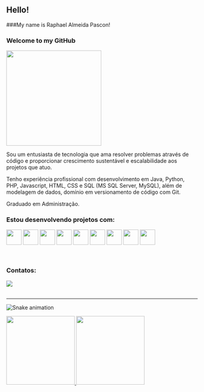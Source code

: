   
## Hello!

###My name is Raphael Almeida Pascon!  

### Welcome to my GitHub 

  <img src="https://media4.giphy.com/media/j6ZReIODqJXh5sPLVq/giphy.gif?cid=790b7611e2b948a7d9a4d9c2f4c25bdd21141273e0a0e530&rid=giphy.gif&ct=g" width="250" height="250"/>

  



Sou um entusiasta de tecnologia que ama resolver problemas através de código e proporcionar crescimento sustentável e escalabilidade aos projetos que atuo.

Tenho experiência profissional com desenvolvimento em Java, Python, PHP, Javascript, HTML, CSS e SQL (MS SQL Server, MySQL), além de modelagem de dados, domínio em versionamento de código com Git.

Graduado em Administração.

### Estou desenvolvendo projetos com:

<img src="https://cdn.jsdelivr.net/gh/devicons/devicon/icons/javascript/javascript-original.svg" width="40" height="40"/>   <img src="https://cdn.jsdelivr.net/gh/devicons/devicon/icons/html5/html5-original.svg" width="40" height="40"/>  <img src="https://cdn.jsdelivr.net/gh/devicons/devicon/icons/css3/css3-original.svg" width="40" height="40"/>  <img src="https://cdn.jsdelivr.net/gh/devicons/devicon/icons/kotlin/kotlin-original.svg" width="40" height="40"/> <img src="https://cdn.jsdelivr.net/gh/devicons/devicon/icons/java/java-original.svg" width="40" height="40"/>   <img src="https://cdn.jsdelivr.net/gh/devicons/devicon/icons/linux/linux-original.svg" width="40" height="40"/>  <img src="https://cdn.jsdelivr.net/gh/devicons/devicon/icons/mysql/mysql-original-wordmark.svg" width="40" height="40"/>    <img src="https://cdn.jsdelivr.net/gh/devicons/devicon/icons/php/php-original.svg" width="40" height="40"/>   <img src="https://cdn.jsdelivr.net/gh/devicons/devicon/icons/spring/spring-original-wordmark.svg" width="40" height="40"/>    
                                                                                                             
<br/>

### Contatos:
<div>
<a href="https://www.linkedin.com/in/raphael-almeida-pascon-677b7786/" target="_blank"><img src="https://img.shields.io/badge/-LinkedIn-%230077B5?style=for-the-badge&logo=linkedin&logoColor=white" target="_blank"></a>   
</div>
<br/>
<hr/>
  
  ![Snake animation](https://github.com/baconzin/baconzin/blob/output/github-contribution-grid-snake.svg)
<div>
<a href="https://github.com/baconzin">

<img height="180em" src="https://github-readme-stats.vercel.app/api/top-langs/?username=baconzin&layout=compact&langs_count=7&theme=algolia"/>

<img height="180em" src="https://github-readme-stats.vercel.app/api?username=baconzin&show_icons=true&theme=algolia&count_private=true"/>
</div>

</div>
